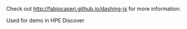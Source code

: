 Check out http://fabiocaseri.github.io/dashing-js for more information.

Used for demo in HPE Discover
